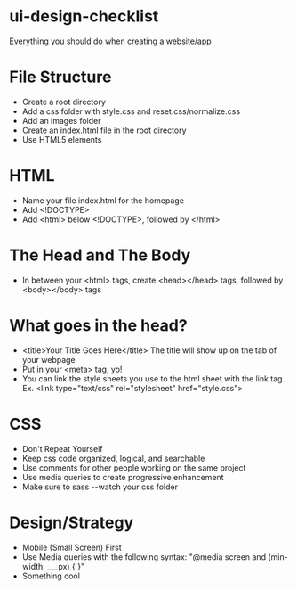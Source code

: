 # ui-design-checklist
Everything you should do when creating a website/app

# File Structure
- Create a root directory
- Add a css folder with style.css and reset.css/normalize.css
- Add an images folder
- Create an index.html file in the root directory
- Use HTML5 elements

# HTML
- Name your file index.html for the homepage
- Add <!DOCTYPE>
- Add &lt;html&gt; below <!DOCTYPE>, followed by &lt;/html&gt;

# The Head and The Body
-  In between your &lt;html&gt; tags, create &lt;head&gt;&lt;/head&gt; tags, followed by &lt;body&gt;&lt;/body&gt; tags

# What goes in the head?
- &lt;title&gt;Your Title Goes Here&lt;/title&gt; The title will show up on the tab of your webpage
- Put in your &lt;meta&gt; tag, yo!
- You can link the style sheets you use to the html sheet with the link tag. Ex. &lt;link type="text/css" rel="stylesheet" href="style.css"&gt;

# CSS
- Don't Repeat Yourself
- Keep css code organized, logical, and searchable
- Use comments for other people working on the same project
- Use media queries to create progressive enhancement
- Make sure to sass --watch your css folder

# Design/Strategy
- Mobile (Small Screen) First
- Use Media queries with the following syntax:
  "@media screen and (min-width: ___px) {  }"
- Something cool